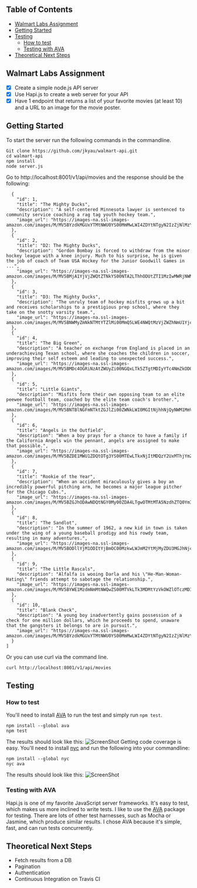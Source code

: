 ## Table of Contents  
* [Walmart Labs Assignment](#walmart-labs-assignment)  
* [Getting Started](#getting-started)  
* [Testing](#testing) 
  * [How to test](#how-to-test) 
  * [Testing with AVA](#testing-with-ava)   
* [Theoretical Next Steps](#next-steps)   

<a name="walmart-labs-assignment"></a>
## Walmart Labs Assignment
- [x] Create a simple node.js API server
- [x] Use Hapi.js to create a web server for your API
- [x] Have 1 endpoint that returns a list of your favorite movies (at least 10) and a URL to an image for the movie poster.

<a name="getting-started"></a>
## Getting Started
To start the server run the following commands in the commandline. 
```
Git clone https://github.com/jkyau/walmart-api.git
cd walmart-api
npm install
node server.js
```
Go to http://localhost:8001/v1/api/movies and the response should be the following:
```
  {
    "id": 1,
    "title": "The Mighty Ducks",
    "description": "A self-centered Minnesota lawyer is sentenced to community service coaching a rag tag youth hockey team.",
    "image_url": "https://images-na.ssl-images-amazon.com/images/M/MV5BYzdkMGUxYTMtNWU0YS00MmMwLWI4ZDYtNTgyN2IzZjNlMzYxXkEyXkFqcGdeQXVyNDk3NzU2MTQ@._V1_SY1000_CR0,0,666,1000_AL_.jpg"
  },
  {
    "id": 2,
    "title": "D2: The Mighty Ducks",
    "description": "Gordon Bombay is forced to withdraw from the minor hockey league with a knee injury. Much to his surprise, he is given the job of coach of Team USA Hockey for the Junior Goodwill Games in ...",
    "image_url": "https://images-na.ssl-images-amazon.com/images/M/MV5BMjA1YjVjZWQtZTNkYS00NTA2LThhODUtZTI1MzIwMWRjNWMzXkEyXkFqcGdeQXVyNDk3NzU2MTQ@._V1_UX182_CR0,0,182,268_AL_.jpg"
  },
  {
    "id": 3,
    "title": "D3: The Mighty Ducks",
    "description": "The unruly team of hockey misfits grows up a bit and receives scholarships to a prestigious prep school, where they take on the snotty varsity team.",
    "image_url": "https://images-na.ssl-images-amazon.com/images/M/MV5BNWMyZmNkNTMtYTZlMi00MmQ5LWE4NWQtMzVjZWZhNmU1Yjc1L2ltYWdlL2ltYWdlXkEyXkFqcGdeQXVyMTQxNzMzNDI@._V1_UX182_CR0,0,182,268_AL_.jpg"
  },
  {
    "id": 4,
    "title": "The Big Green",
    "description": "A teacher on exchange from England is placed in an underachieving Texan school, where she coaches the children in soccer, improving their self esteem and leading to unexpected success.",
    "image_url": "https://images-na.ssl-images-amazon.com/images/M/MV5BMDc4OGRiNzAtZWUyZi00NGQxLTk5ZTgtMDIyYTc4NmZkODQ3XkEyXkFqcGdeQXVyMTQxNzMzNDI@._V1_UX182_CR0,0,182,268_AL_.jpg"
  },
  {
    "id": 5,
    "title": "Little Giants",
    "description": "Misfits form their own opposing team to an elite peewee football team, coached by the elite team coach's brother.",
    "image_url": "https://images-na.ssl-images-amazon.com/images/M/MV5BNTBlNGFmNTktZGJlZi00ZWNkLWI0MGItNjhhNjQyNWM1MmVlXkEyXkFqcGdeQXVyMTQxNzMzNDI@._V1_UX182_CR0,0,182,268_AL_.jpg"
  },
  {
    "id": 6,
    "title": "Angels in the Outfield",
    "description": "When a boy prays for a chance to have a family if the California Angels win the pennant, angels are assigned to make that possible.",
    "image_url": "https://images-na.ssl-images-amazon.com/images/M/MV5BZDE1MWU1ZDQtOTg3YS00MTEwLTkxNjItMDQzY2UxMThjYmZkXkEyXkFqcGdeQXVyMTQxNzMzNDI@._V1_UX182_CR0,0,182,268_AL_.jpg"
  },
  {
    "id": 7,
    "title": "Rookie of the Year",
    "description": "When an accident miraculously gives a boy an incredibly powerful pitching arm, he becomes a major league pitcher for the Chicago Cubs.",
    "image_url": "https://images-na.ssl-images-amazon.com/images/M/MV5BZGJhODAwNDQtNGY0My00ZDA4LTgwOTMtMTA5NzdhZTQ0YmIwXkEyXkFqcGdeQXVyNTI4MjkwNjA@._V1_UX182_CR0,0,182,268_AL_.jpg"
  },
  {
    "id": 8,
    "title": "The Sandlot",
    "description": "In the summer of 1962, a new kid in town is taken under the wing of a young baseball prodigy and his rowdy team, resulting in many adventures.",
    "image_url": "https://images-na.ssl-images-amazon.com/images/M/MV5BODllYjM1ODItYjBmOC00MzkwLWJmM2YtMjMyZDU3MGJhNjc4L2ltYWdlL2ltYWdlXkEyXkFqcGdeQXVyMTQxNzMzNDI@._V1_UX182_CR0,0,182,268_AL_.jpg"
  },
  {
    "id": 9,
    "title": "The Little Rascals",
    "description": "Alfalfa is wooing Darla and his \"He-Man-Woman-Hating\" friends attempt to sabotage the relationship.",
    "image_url": "https://images-na.ssl-images-amazon.com/images/M/MV5BYWE1MzdmNmMtNWQwZS00MTVkLTk3MDMtYzVkOWZlOTczMDIwXkEyXkFqcGdeQXVyNjg4NzYzMzA@._V1_UX182_CR0,0,182,268_AL_.jpg"
  },
  {
    "id": 10,
    "title": "Blank Check",
    "description": "A young boy inadvertently gains possession of a check for one million dollars, which he proceeds to spend, unaware that the gangsters it belongs to are in pursuit.",
    "image_url": "https://images-na.ssl-images-amazon.com/images/M/MV5BYzdkMGUxYTMtNWU0YS00MmMwLWI4ZDYtNTgyN2IzZjNlMzYxXkEyXkFqcGdeQXVyNDk3NzU2MTQ@._V1_SY1000_CR0,0,666,1000_AL_.jpg"
  }
]
```
Or you can use curl via the command line. 
```
curl http://localhost:8001/v1/api/movies
```
<a name="testing"></a>
## Testing
<a name="how-to-test"></a>
### How to test
You'll need to install [AVA](https://github.com/avajs/ava) to run the test and simply run `npm test`.
```
npm install --global ava
npm test
```
The results should look like this: 
![ScreenShot](https://user-images.githubusercontent.com/194873/29955781-128bc556-8e97-11e7-8369-9634b1d55821.png)
Getting code coverage is easy. You'll need to install [nyc](https://github.com/istanbuljs/nyc) and run the following into your commandline:
```
npm install --global nyc
nyc ava
```
The results should look like this: 
![ScreenShot](https://user-images.githubusercontent.com/194873/29955782-12a932b2-8e97-11e7-9a55-0240c107cdda.png)

<a name="testing-with-ava"></a>
### Testing with AVA
Hapi.js is one of my favorite JavaScript server frameworks. It's easy to test, which makes us more inclined to write tests. I like to use the [AVA](https://github.com/avajs/ava) package for testing. There are lots of other test harnesses, such as Mocha or Jasmine, which produce similar results. I chose AVA because it's simple, fast, and can run tests concurrently.

<a name="next-steps"></a>
## Theoretical Next Steps
* Fetch results from a DB
* Pagination 
* Authentication
* Continuous Integration on Travis CI 
